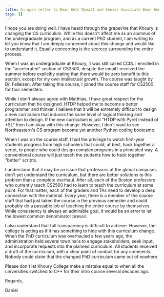```yaml
---
title: An open letter to Dean Beth Mynatt and Senior Associate Dean Ben Hescott
tags: []
---
```


I hope you are doing well. I have heard through the grapevine that Khoury is changing the CS curriculum. While this doesn't affect me as an alumnus of the undergraduate program, and as a current PhD student, I am writing to let you know that I am deeply concerned about this change and would like to understand it. Equally concerning is the secrecy surrounding the entire process.

When I was an undergraduate at Khoury, it was still called CCIS. I enrolled in the "accelerated" section of CS2500, despite the email I received the summer before explicitly stating that there would be zero benefit to this section, except for my own intellectual growth. The course was taught by Dr. Felleisen. After taking this course, I joined the course staff for CS2500 for four semesters.

While I don't always agree with Matthias, I have great respect for the curriculum that he designed. HTDP helped me to become a better programmer and thinker. I believe that it will be extremely difficult to design a new curriculum that induces the same level of logical thinking and attention to design. If the new curriculum is just "HTDP with Pyret instead of *SL" then I am okay with this change. However, I don't want to see Northeastern's CS program become yet another Python coding bootcamp.

When I was on the course staff, I had the privilege to watch first-year students progress from high schoolers that could, at best, hack together a script, to people who could design complex programs in a principled way. A conventional course will just teach the students how to hack together "better" scripts.

I understand that it may be an issue that professors at the global campuses don't yet understand the curriculum, but there are better solutions to this problem than a complete overhaul. After all, each of the Boston professors who currently teach CS2500 had to learn to teach the curriculum at some point. For that matter, each of the graders and TAs need to develop a deep connection with the material. Every year, there is a member of the course staff that had just taken the course in the previous semester and could probably do a passable job of teaching the entire course by themselves. While consistency is always an admirable goal, it would be an error to let the lowest common denominator prevail.

I also understand that full transparency is difficult to achieve. However, the college is acting as if it has something to hide with this curriculum change. When the PhD curriculum was overhauled a few years ago, the administration held several town halls to engage stakeholders, seek input, and incorporate requests into the planned curriculum. All students received a draft of the curriculum, with a clear point of contact for any comments. Nobody could claim that the changed PhD curriculum came out of nowhere.

Please don't let Khoury College make a mistake equal to when all the universities switched to C++ for their intro course several decades ago.

Regards,

Daniel
